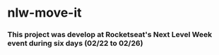 # nlw-move-it

### This project was develop at Rocketseat's Next Level Week event during six days (02/22 to 02/26)
